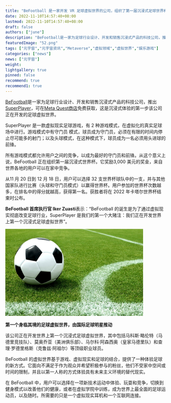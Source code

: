 ```yaml
---
title: "BeFootball 是一家开发 VR 足球虚拟世界的公司，组织了第一届沉浸式足球世界杯"
date: 2022-11-10T14:57:40+08:00
lastmod: 2022-11-10T14:57:40+08:00
draft: false
authors: ["june"]
description: "BeFootball是一家为足球行业设计、开发和销售沉浸式产品的科技公司，推出SuperPlayer，可在Meta Quest商店免费获取，这是沉浸式体验的第一步该公司正在开发的足球虚拟世界。"
featuredImage: "52.png"
tags: ["元宇宙","元宇宙资讯","Metaverse","虚拟领域","虚拟世界","娱乐游戏"]
categories: ["news"]
news: ["元宇宙"]
weight: 
lightgallery: true
pinned: false
recommend: true
recommend1: true
---
```




[BeFootball](https://befootball.world/)是一家为足球行业设计、开发和销售沉浸式产品的科技公司，推出[SuperPlayer](https://www.youtube.com/watch?v=-W_n7MqK0xE)，可在[Meta Quest商店](https://www.oculus.com/experiences/quest/3764371456998997)免费获取，这是沉浸式体验的第一步该公司正在开发的足球虚拟世界。

SuperPlayer 是一款虚拟现实足球游戏，有 2 种游戏模式，在虚拟化的真实足球场中进行。游戏模式中有守门员 模式，球员成为守门员，必须在有限的时间内停止尽可能多的射门；以及头球模式，在这种模式下，球员成为一名必须用头进球的前锋。

所有游戏模式都允许用户之间的竞争，以成为最好的守门员和前锋。从这个意义上说，BeFootball 正在组织第一届沉浸式世界杯。它奖励3,000 美元的奖金，来自世界各地的用户可以在家中竞争。

从11 月 20 日到 12 月 18 日，用户可以选择 32 支世界杯球队中的一支，并与其他国家队进行比赛（头球和守门员模式）以赢得世界杯。用户参加的世界杯次数越多，在排名中的得分就越高，获得第一名。获胜者将在 2022 年卡塔尔世界杯结束时公布。

**BeFootball 首席执行官 Iker Zuasti**表示：“BeFootball 的诞生是为了通过虚拟现实彻底改变足球行业，SuperPlayer 是我们的第一个大赌注：我们正在开发世界上第一个沉浸式足球虚拟世界”。

![image-20221109113846782](53.png)



**第一个身临其境的足球虚拟世界，由国际足球明星推动**

该公司正在开发世界上第一个沉浸式足球虚拟世界，其中包括马科斯·略伦特（马德里竞技队）、莫奥乔亚（美洲俱乐部）、马尔科·阿森西奥（皇家马德里队）和查理·罗德里格斯（克鲁兹·阿祖尔）等顶级职业球员。

BeFootball 的虚拟世界基于游戏、虚拟现实和足球的结合，提供了一种体验足球的新方式。它面向不满足于作为观众并希望积极参与的粉丝，他们不受家中空间或时间的限制，并且以第一人称的方式体验具有未来主义环境的替代现实。

在 BeFootball 中，用户可以选择在一项新技术运动中体验、玩耍和竞争，切换到健身模式以改善他们的健康，或者在虚拟学院中训练，成为世界上最全面的足球运动员，以及随时。所需要的只是一个虚拟现实耳机和一个互联网连接。